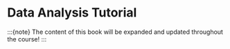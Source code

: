 # Data Analysis Tutorial


:::{note}
The content of this book will be expanded and updated throughout the course!
:::